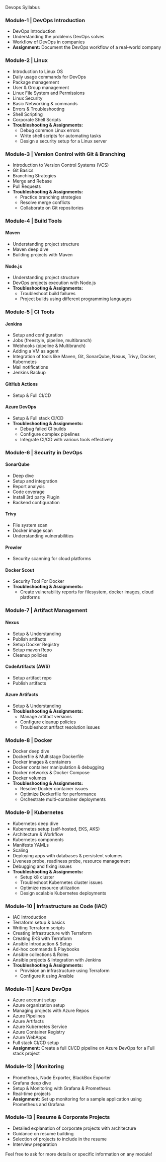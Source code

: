 Devops Syllabus

### Module-1 | DevOps Introduction
- DevOps Introduction
- Understanding the problems DevOps solves
- Workflow of DevOps in companies
- **Assignment:** Document the DevOps workflow of a real-world company

### Module-2 | Linux
- Introduction to Linux OS
- Daily usage commands for DevOps
- Package management
- User & Group management
- Linux File System and Permissions
- Linux Security
- Basic Networking & commands
- Errors & Troubleshooting
- Shell Scripting
- Corporate Shell Scripts
- **Troubleshooting & Assignments:** 
  - Debug common Linux errors
  - Write shell scripts for automating tasks
  - Design a security setup for a Linux server

### Module-3 | Version Control with Git & Branching
- Introduction to Version Control Systems (VCS)
- Git Basics
- Branching Strategies
- Merge and Rebase
- Pull Requests
- **Troubleshooting & Assignments:**
  - Practice branching strategies
  - Resolve merge conflicts
  - Collaborate on Git repositories

### Module-4 | Build Tools
#### Maven
- Understanding project structure
- Maven deep dive
- Building projects with Maven
#### Node.js
- Understanding project structure
- DevOps projects execution with Node.js
- **Troubleshooting & Assignments:**
  - Troubleshoot build failures
  - Project builds using different programming languages

### Module-5 | CI Tools
#### Jenkins
- Setup and configuration
- Jobs (freestyle, pipeline, multibranch)
- Webhooks (pipeline & Multibranch)
- Adding a VM as agent
- Integration of tools like Maven, Git, SonarQube, Nexus, Trivy, Docker, Kubernetes
- Mail notifications
- Jenkins Backup
#### GitHub Actions
- Setup & Full CI/CD
#### Azure DevOps
- Setup & Full stack CI/CD
- **Troubleshooting & Assignments:**
  - Debug failed CI builds
  - Configure complex pipelines
  - Integrate CI/CD with various tools effectively

### Module-6 | Security in DevOps
#### SonarQube
- Deep dive
- Setup and integration
- Report analysis
- Code coverage
- Install 3rd party Plugin
- Backend configuration
#### Trivy
- File system scan
- Docker image scan
- Understanding vulnerabilities
#### Prowler
- Security scanning for cloud platforms
#### Docker Scout
- Security Tool For Docker
- **Troubleshooting & Assignments:**
  - Create vulnerability reports for filesystem, docker images, cloud platforms

### Module-7 | Artifact Management
#### Nexus
- Setup & Understanding
- Publish artifacts
- Setup Docker Registry
- Setup maven Repo
- Cleanup policies
#### CodeArtifacts (AWS)
- Setup artifact repo
- Publish artifacts
#### Azure Artifacts
- Setup & Understanding
- **Troubleshooting & Assignments:**
  - Manage artifact versions
  - Configure cleanup policies
  - Troubleshoot artifact resolution issues

### Module-8 | Docker
- Docker deep dive
- Dockerfile & Multistage Dockerfile
- Docker images & containers
- Docker container manipulation & debugging
- Docker networks & Docker Compose
- Docker volumes
- **Troubleshooting & Assignments:**
  - Resolve Docker container issues
  - Optimize Dockerfile for performance
  - Orchestrate multi-container deployments

### Module-9 | Kubernetes
- Kubernetes deep dive
- Kubernetes setup (self-hosted, EKS, AKS)
- Architecture & Workflow
- Kubernetes components
- Manifests YAMLs
- Scaling
- Deploying apps with databases & persistent volumes
- Liveness probe, readiness probe, resource management
- Debugging and fixing issues
- **Troubleshooting & Assignments:**
  - Setup k8 cluster
  - Troubleshoot Kubernetes cluster issues
  - Optimize resource utilization
  - Design scalable Kubernetes deployments

### Module-10 | Infrastructure as Code (IAC)
- IAC Introduction
- Terraform setup & basics
- Writing Terraform scripts
- Creating infrastructure with Terraform
- Creating EKS with Terraform
- Ansible Introduction & Setup
- Ad-hoc commands & Playbooks
- Ansible collections & Roles
- Ansible projects & Integration with Jenkins
- **Troubleshooting & Assignments:**
  - Provision an infrastructure using Terraform
  - Configure it using Ansible

### Module-11 | Azure DevOps
- Azure account setup
- Azure organization setup
- Managing projects with Azure Repos
- Azure Pipelines
- Azure Artifacts
- Azure Kubernetes Service
- Azure Container Registry
- Azure WebApps
- Full stack CI/CD setup
- **Assignment:** Create a full CI/CD pipeline on Azure DevOps for a Full stack project

### Module-12 | Monitoring
- Prometheus, Node Exporter, BlackBox Exporter
- Grafana deep dive
- Setup & Monitoring with Grafana & Prometheus
- Real-time projects
- **Assignment:** Set up monitoring for a sample application using Prometheus and Grafana

### Module-13 | Resume & Corporate Projects
- Detailed explanation of corporate projects with architecture
- Guidance on resume building
- Selection of projects to include in the resume
- Interview preparation

Feel free to ask for more details or specific information on any module!
